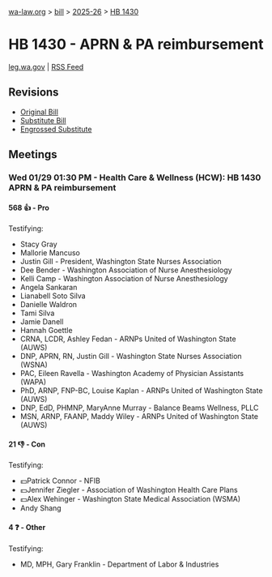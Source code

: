 [wa-law.org](/) > [bill](/bill/) > [2025-26](/bill/2025-26/) > [HB 1430](/bill/2025-26/hb/1430/)

# HB 1430 - APRN & PA reimbursement
[leg.wa.gov](https://app.leg.wa.gov/billsummary?BillNumber=1430&Year=2025&Initiative=false) | [RSS Feed](./rss.xml)

## Revisions
* [Original Bill](1/)
* [Substitute Bill](S/)
* [Engrossed Substitute](S.E/)

## Meetings
### Wed 01/29 01:30 PM - Health Care & Wellness (HCW): HB 1430 APRN & PA reimbursement
#### 568 👍 - Pro
Testifying:
* Stacy Gray
* Mallorie Mancuso
* Justin Gill - President, Washington State Nurses Association
* Dee Bender - Washington Association of Nurse Anesthesiology
* Kelli Camp - Washington Association of Nurse Anesthesiology
* Angela Sankaran
* Lianabell Soto Silva
* Danielle Waldron
* Tami Silva
* Jamie Danell
* Hannah Goettle
* CRNA, LCDR, Ashley Fedan - ARNPs United of Washington State (AUWS)
* DNP, APRN, RN, Justin Gill - Washington State Nurses Association (WSNA)
* PAC, Eileen Ravella - Washington Academy of Physician Assistants (WAPA)
* PhD, ARNP, FNP-BC, Louise Kaplan - ARNPs United of Washington State (AUWS)
* DNP, EdD, PHMNP, MaryAnne Murray - Balance Beams Wellness, PLLC
* MSN, ARNP, FAANP, Maddy Wiley - ARNPs United of Washington State (AUWS)

#### 21 👎 - Con
Testifying:
* 💵Patrick Connor - NFIB
* 💵Jennifer Ziegler - Association of Washington Health Care Plans
* 💵Alex Wehinger - Washington State Medical Association (WSMA)
* Andy Shang

#### 4 ❓ - Other
Testifying:
* MD, MPH, Gary Franklin - Department of Labor & Industries
